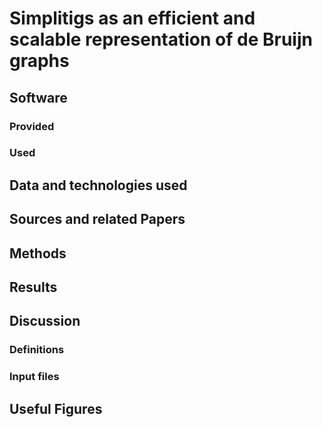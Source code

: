 # Simplitigs as an efficient and scalable representation of de Bruijn graphs

## Software 
### Provided
### Used 

## Data and technologies used

## Sources and related Papers

## Methods

## Results

## Discussion



### Definitions

### Input files

## Useful Figures
